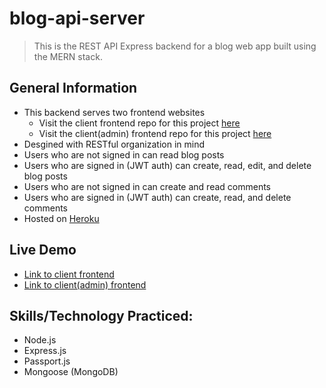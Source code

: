 # blog-api-server
> This is the REST API Express backend for a blog web app built using the MERN stack.
## General Information
- This backend serves two frontend websites
  - Visit the client frontend repo for this project [here](https://github.com/yamakenth/blog-api-client)
  - Visit the client(admin) frontend repo for this project [here](https://github.com/yamakenth/blog-api-client-admin)
- Desgined with RESTful organization in mind
- Users who are not signed in can read blog posts
- Users who are signed in (JWT auth) can create, read, edit, and delete blog posts 
- Users who are not signed in can create and read comments
- Users who are signed in (JWT auth) can create, read, and delete comments
- Hosted on [Heroku](https://yamakenth-blog-api-server.herokuapp.com/)
## Live Demo
- [Link to client frontend]()
- [Link to client(admin) frontend]()
## Skills/Technology Practiced:
- Node.js
- Express.js
- Passport.js
- Mongoose (MongoDB)